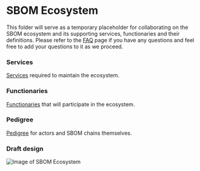 # SBOM Ecosystem 


This folder will serve as a temporary placeholder for collaborating on the SBOM ecosystem and its supporting services, functionaries and their definitions.  Please refer to the [FAQ](https://github.com/fahad-oss/sig-security-sbom/blob/master/ecosystem/FAQ.md) page if you have any questions and feel free to add your questions to it as we proceed.  

### Services 


[Services](https://github.com/fahad-oss/sig-security-sbom/blob/master/ecosystem/Services.md) required to maintain the ecosystem.



### Functionaries

[Functionaries](https://github.com/fahad-oss/sig-security-sbom/blob/master/ecosystem/Functionaries.md) that will participate in the ecosystem.



### Pedigree

[Pedigree](https://github.com/fahad-oss/sig-security-sbom/blob/master/ecosystem/Pedigree.md) for actors and SBOM chains themselves.



### Draft design


![Image of SBOM Ecosystem](https://raw.githubusercontent.com/fahad-oss/sig-security-sbom/master/ecosystem/Initial%20design.png)





